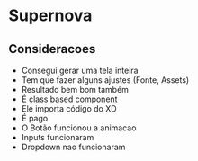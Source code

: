 # Supernova

## Consideracoes

* Consegui gerar uma tela inteira
* Tem que fazer alguns ajustes (Fonte, Assets)
* Resultado bem bom também
* É class based component
* Ele importa código do XD
* É pago
* O Botão funcionou a animacao
* Inputs funcionaram
* Dropdown nao funcionaram